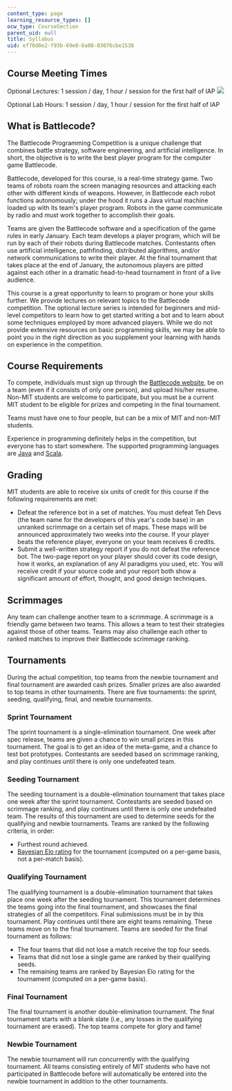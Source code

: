 ```yaml
---
content_type: page
learning_resource_types: []
ocw_type: CourseSection
parent_uid: null
title: Syllabus
uid: ef70d0e2-f93b-69e0-6a08-03076cbe1538
---
```


Course Meeting Times
--------------------

Optional Lectures: 1 session / day, 1 hour / session for the first half of IAP ![](/images/educator/icon-question-iap.png)

Optional Lab Hours: 1 session / day, 1 hour / session for the first half of IAP

What is Battlecode?
-------------------

The Battlecode Programming Competition is a unique challenge that combines battle strategy, software engineering, and artificial intelligence. In short, the objective is to write the best player program for the computer game Battlecode.

Battlecode, developed for this course, is a real-time strategy game. Two teams of robots roam the screen managing resources and attacking each other with different kinds of weapons. However, in Battlecode each robot functions autonomously; under the hood it runs a Java virtual machine loaded up with its team's player program. Robots in the game communicate by radio and must work together to accomplish their goals.

Teams are given the Battlecode software and a specification of the game rules in early January. Each team develops a player program, which will be run by each of their robots during Battlecode matches. Contestants often use artificial intelligence, pathfinding, distributed algorithms, and/or network communications to write their player. At the final tournament that takes place at the end of January, the autonomous players are pitted against each other in a dramatic head-to-head tournament in front of a live audience.

This course is a great opportunity to learn to program or hone your skills further. We provide lectures on relevant topics to the Battlecode competition. The optional lecture series is intended for beginners and mid-level competitors to learn how to get started writing a bot and to learn about some techniques employed by more advanced players. While we do not provide extensive resources on basic programming skills, we may be able to point you in the right direction as you supplement your learning with hands on experience in the competition.

Course Requirements
-------------------

To compete, individuals must sign up through the [Battlecode website](https://www.battlecode.org/), be on a team (even if it consists of only one person), and upload his/her resume. Non-MIT students are welcome to participate, but you must be a current MIT student to be eligible for prizes and competing in the final tournament.

Teams must have one to four people, but can be a mix of MIT and non-MIT students.

Experience in programming definitely helps in the competition, but everyone has to start somewhere. The supported programming languages are [Java](http://www.oracle.com/technetwork/java/index.html) and [Scala](http://www.scala-lang.org/).

Grading
-------

MIT students are able to receive six units of credit for this course if the following requirements are met:

*   Defeat the reference bot in a set of matches. You must defeat Teh Devs (the team name for the developers of this year's code base) in an unranked scrimmage on a certain set of maps. These maps will be announced approximately two weeks into the course. If your player beats the reference player, everyone on your team receives 6 credits.
*   Submit a well-written strategy report if you do not defeat the reference bot. The two-page report on your player should cover its code design, how it works, an explanation of any AI paradigms you used, etc. You will receive credit if your source code and your report both show a significant amount of effort, thought, and good design techniques.

Scrimmages
----------

Any team can challenge another team to a scrimmage. A scrimmage is a friendly game between two teams. This allows a team to test their strategies against those of other teams. Teams may also challenge each other to ranked matches to improve their Battlecode scrimmage ranking.

Tournaments
-----------

During the actual competition, top teams from the newbie tournament and final tournament are awarded cash prizes. Smaller prizes are also awarded to top teams in other tournaments. There are five tournaments: the sprint, seeding, qualifying, final, and newbie tournaments.

### Sprint Tournament

The sprint tournament is a single-elimination tournament. One week after spec release, teams are given a chance to win small prizes in this tournament. The goal is to get an idea of the meta-game, and a chance to test bot prototypes. Contestants are seeded based on scrimmage ranking, and play continues until there is only one undefeated team.

### Seeding Tournament

The seeding tournament is a double-elimination tournament that takes place one week after the sprint tournament. Contestants are seeded based on scrimmage ranking, and play continues until there is only one undefeated team. The results of this tournament are used to determine seeds for the qualifying and newbie tournaments. Teams are ranked by the following criteria, in order:

*   Furthest round achieved.
*   [Bayesian Elo rating](http://remi.coulom.free.fr/Bayesian-Elo/#theory) for the tournament (computed on a per-game basis, not a per-match basis).

### Qualifying Tournament

The qualifying tournament is a double-elimination tournament that takes place one week after the seeding tournament. This tournament determines the teams going into the final tournament, and showcases the final strategies of all the competitors. Final submissions must be in by this tournament. Play continues until there are eight teams remaining. These teams move on to the final tournament. Teams are seeded for the final tournament as follows:

*   The four teams that did not lose a match receive the top four seeds.
*   Teams that did not lose a single game are ranked by their qualifying seeds.
*   The remaining teams are ranked by Bayesian Elo rating for the tournament (computed on a per-game basis).

### Final Tournament

The final tournament is another double-elimination tournament. The final tournament starts with a blank slate (i.e., any losses in the qualifying tournament are erased). The top teams compete for glory and fame!

### Newbie Tournament

The newbie tournament will run concurrently with the qualifying tournament. All teams consisting entirely of MIT students who have not participated in Battlecode before will automatically be entered into the newbie tournament in addition to the other tournaments.